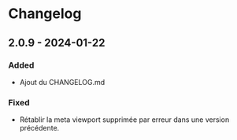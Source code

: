 # Changelog

## 2.0.9 - 2024-01-22

### Added

- Ajout du CHANGELOG.md

### Fixed

- Rétablir la meta viewport supprimée par erreur dans une version précédente.
